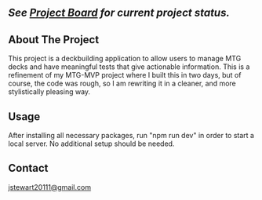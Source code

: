 <!-- Add badges here -->

## *See [Project Board](https://trello.com/b/qbGfuacA/mtg-mvp) for current project status.*

## About The Project
This project is a deckbuilding application to allow users to manage MTG decks and have meaningful tests that give actionable information. This is a refinement of my MTG-MVP project where I built this in two days, but of course, the code was rough, so I am rewriting it in a cleaner, and more stylistically pleasing way.

## Usage
After installing all necessary packages, run "npm run dev" in order to start a local server. No additional setup should be needed.

## Contact
jstewart20111@gmail.com
